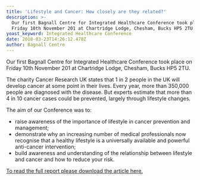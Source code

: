 ```yaml
---
title: 'Lifestyle and Cancer: How closely are they related?'
description: >-
  Our first Bagnall Centre for Integrated Healthcare Conference took place on
  Friday 10th November 201 at Chartridge Lodge, Chesham, Bucks HP5 2TU.
yoast_keyword: Integrated Healthcare Conference
date: 2018-03-23T14:26:12.478Z
author: Bagnall Centre
---
```

Our first Bagnall Centre for Integrated Healthcare Conference took place on Friday 10th November 201 at Chartridge Lodge, Chesham, Bucks HP5 2TU. 

The charity Cancer Research UK states that 1 in 2 people in the UK will develop cancer at some point in their lives. Every year, more than 350,000 people are diagnosed with the disease. But experts estimate that more than 4 in 10 cancer cases could be prevented, largely through lifestyle changes.

The aim of our Conference was to: 

* raise awareness of the importance of lifestyle in cancer prevention and management;
* demonstrate why an increasing number of medical professionals now recognise that a healthy lifestyle is a universally available and powerful anti-cancer intervention;
* build awareness and understanding of the relationship between lifestyle and cancer and how to reduce your risk.

[To read the full report please download the article here.](</uploads/Lifestyle and cancer_ How closely are they related_First Bagnall Centre for Integrated Healthcare ConferenceFriday 10 November 2017, Chartridge .pdf>)
